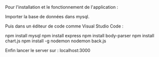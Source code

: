 Pour l'installation et le fonctionnement de l'application : 

Importer la base de données dans mysql. 

Puis dans un éditeur de code comme Visual Studio Code : 

npm install mysql 
npm install express
npm install body-parser
npm install chart.js
npm install -g nodemon
nodemon back.js

Enfin lancer le server sur : localhost:3000